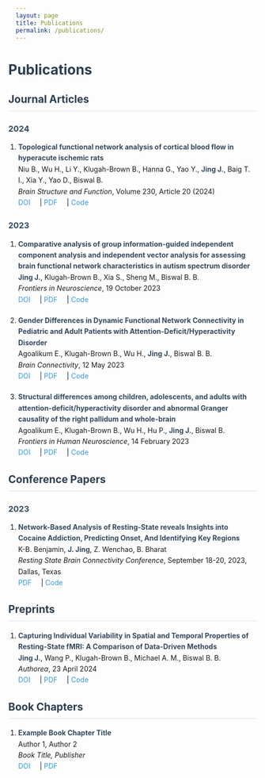```yaml
---
layout: page
title: Publications
permalink: /publications/
---
```


# Publications

## Journal Articles

### 2024
1. **Topological functional network analysis of cortical blood flow in hyperacute ischemic rats**  
   Niu B., Wu H., Li Y., Klugah-Brown B., Hanna G., Yao Y., **Jing J.**, Baig T. I., Xia Y., Yao D., Biswal B.  
   *Brain Structure and Function*, Volume 230, Article 20 (2024)  
   [DOI](https://doi.org/10.1007/s00429-024-02864-7) | [PDF](pdf/BSF_2024.pdf) | [Code](https://github.com/jjneuro/bsf-2024)

### 2023
1. **Comparative analysis of group information-guided independent component analysis and independent vector analysis for assessing brain functional network characteristics in autism spectrum disorder**  
   **Jing J.**, Klugah-Brown B., Xia S., Sheng M., Biswal B. B.  
   *Frontiers in Neuroscience*, 19 October 2023  
   [DOI](https://doi.org/10.3389/fnins.2023.1252732) | [PDF](pdf/FN_2023.pdf) | [Code](https://github.com/jjneuro/fn-2023)

2. **Gender Differences in Dynamic Functional Network Connectivity in Pediatric and Adult Patients with Attention-Deficit/Hyperactivity Disorder**  
   Agoalikum E., Klugah-Brown B., Wu H., **Jing J.**, Biswal B. B.  
   *Brain Connectivity*, 12 May 2023  
   [DOI](https://doi.org/10.1089/brain.2022.0069) | [PDF](pdf/BC_2023.pdf) | [Code](https://github.com/jjneuro/bc-2023)

3. **Structural differences among children, adolescents, and adults with attention-deficit/hyperactivity disorder and abnormal Granger causality of the right pallidum and whole-brain**  
   Agoalikum E., Klugah-Brown B., Wu H., Hu P., **Jing J.**, Biswal B.  
   *Frontiers in Human Neuroscience*, 14 February 2023  
   [DOI](https://doi.org/10.3389/fnhum.2023.1076873) | [PDF](pdf/FHN_2023.pdf) | [Code](https://github.com/jjneuro/fhn-2023)

## Conference Papers

### 2023
1. **Network-Based Analysis of Resting-State reveals Insights into Cocaine Addiction, Predicting Onset, And Identifying Key Regions**  
   K-B. Benjamin, **J. Jing**, Z. Wenchao, B. Bharat  
   *Resting State Brain Connectivity Conference*, September 18-20, 2023, Dallas, Texas  
   [PDF](pdf/RSBC_2023.pdf) | [Code](https://github.com/jjneuro/rsbc-2023)

## Preprints
1. **Capturing Individual Variability in Spatial and Temporal Properties of Resting-State fMRI: A Comparison of Data-Driven Methods**  
   **Jing J.**, Wang P., Klugah-Brown B., Michael A. M., Biswal B. B.  
   *Authorea*, 23 April 2024  
   [DOI](https://doi.org/10.22541/au.171386376.60613225/v1) | [PDF](pdf/Authorea_2024.pdf) | [Code](https://github.com/jjneuro/authorea-2024)

## Book Chapters

1. **Example Book Chapter Title**  
   Author 1, Author 2  
   *Book Title, Publisher*  
   [DOI](https://doi.org/) | [PDF](pdf/chapter1.pdf)

<style>
.page-content {
    max-width: 800px;
    margin: 0 auto;
    padding: 20px;
}

h1, h2, h3 {
    color: #2c3e50;
}

h2 {
    border-bottom: 2px solid #eee;
    padding-bottom: 10px;
    margin-top: 30px;
}

h3 {
    margin-top: 25px;
    color: #34495e;
}

ol {
    padding-left: 20px;
}

li {
    margin-bottom: 20px;
    line-height: 1.6;
}

strong {
    color: #34495e;
}

a {
    color: #3498db;
    text-decoration: none;
    margin-right: 15px;
}

a:hover {
    text-decoration: underline;
}

.publication-links {
    margin-top: 5px;
    font-size: 0.9em;
}
</style> 